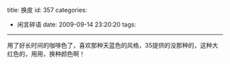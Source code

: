 title: 换皮
id: 357
categories:
  - 闲言碎语
date: 2009-09-14 23:20:20
tags:
---

用了好长时间的咖啡色了，喜欢那种天蓝色的风格，35提供的没那种的，这种大红色的，用用，换种颜色啊！